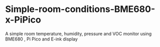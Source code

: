 # Simple-room-conditions-BME680-x-PiPico
A simple room temperature, humidity, pressure and VOC monitor using BME680 , Pi Pico and E-ink display
